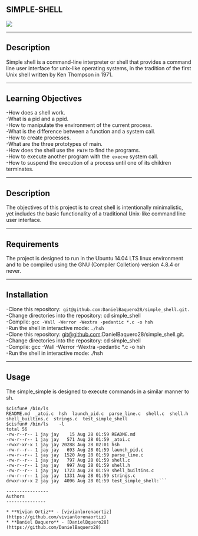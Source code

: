 SIMPLE-SHELL
---------------

<img src = "https://d2z6c3c3r6k4bx.cloudfront.net/uploads/event/logo/1061432/a991d937097e8176adf1ea7196beb80f.png">

----------------
Description
-------------
Simple shell is a command-line interpreter or shell that provides a command line user interface for unix-like operating systems, in the tradition of the first Unix shell written by Ken Thompson in 1971.

--------------
Learning Objectives
--------------
-How does a shell work.<br>
-What is a pid and a ppid.<br>
-How to manipulate the environment of the current process.<br>
-What is the difference between a function and a system call.<br>
-How to create processes.<br>
-What are the three prototypes of main.<br>
-How does the shell use the``` PATH``` to find the programs.<br>
-How to execute another program with the``` execve``` system call.<br>
-How to suspend the execution of a process until one of its children terminates.<br>

--------------
Description
-------------
The objectives of this project is to creat shell is intentionally minimalistic, yet includes the basic functionality of a traditional Unix-like command line user interface. 

-------------
Requirements
--------------------------------
The project is designed to run in the Ubuntu 14.04 LTS linux environment and to be compiled using the GNU (Compiler Colletion) version 4.8.4 or never.

---------------
Installation
---------------------

-Clone this repository:``` git@github.com:DanielBaquero28/simple_shell.git.```<br>
-Change directories into the repository: cd simple_shell<br>
-Compile: ```gcc -Wall -Werror -Wextra -pedantic *.c -o hsh```<br>
-Run the shell in interactive mode: ```./hsh```<br>
-Clone this repository: git@github.com:DanielBaquero28/simple_shell.git.<br>
-Change directories into the repository: cd simple_shell<br>
-Compile: gcc -Wall -Werror -Wextra -pedantic *.c -o hsh<br>
-Run the shell in interactive mode: ./hsh<br>

----------------
Usage
---------------
The simple_simple is designed to execute commands in a similar manner to sh.
```
$cisfun# /bin/ls
README.md  _atoi.c  hsh  launch_pid.c  parse_line.c  shell.c  shell.h  shell_builtins.c  strings.c  test_simple_shell
$cisfun# /bin/ls	-l
total 56
-rw-r--r-- 1 jay jay    15 Aug 28 01:59 README.md
-rw-r--r-- 1 jay jay   571 Aug 28 01:59 _atoi.c
-rwxr-xr-x 1 jay jay 20288 Aug 28 02:01 hsh
-rw-r--r-- 1 jay jay   693 Aug 28 01:59 launch_pid.c
-rw-r--r-- 1 jay jay  1520 Aug 28 01:59 parse_line.c
-rw-r--r-- 1 jay jay   797 Aug 28 01:59 shell.c
-rw-r--r-- 1 jay jay   997 Aug 28 01:59 shell.h
-rw-r--r-- 1 jay jay  1723 Aug 28 01:59 shell_builtins.c
-rw-r--r-- 1 jay jay  1331 Aug 28 01:59 strings.c
drwxr-xr-x 2 jay jay  4096 Aug 28 01:59 test_simple_shell:```

----------------
Authors
---------------

* **Vivian Ortiz** - [vivianlorenaortiz](https://github.com/vivianlorenaortiz)
* **Daniel Baquero** - [DanielBquero28](https://github.com/DanielBaquero28)